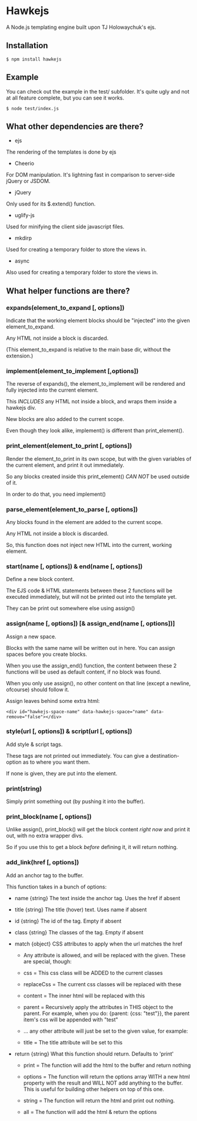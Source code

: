 # Hawkejs
A Node.js templating engine built upon TJ Holowaychuk's ejs.

## Installation

    $ npm install hawkejs

## Example

You can check out the example in the test/ subfolder.
It's quite ugly and not at all feature complete, but you can see it works.

    $ node test/index.js

## What other dependencies are there?

* ejs

The rendering of the templates is done by ejs

* Cheerio

For DOM manipulation. It's lightning fast in comparison to server-side jQuery or JSDOM.

* jQuery

Only used for its $.extend() function.

* uglify-js

Used for minifying the client side javascript files.

* mkdirp

Used for creating a temporary folder to store the views in.

* async

Also used for creating a temporary folder to store the views in.

## What helper functions are there?

### expands(element_to_expand [, options])

Indicate that the working element blocks should be "injected" into the given element_to_expand.

Any HTML not inside a block is discarded.

(This element_to_expand is relative to the main base dir, without the extension.)

### implement(element_to_implement [,options])

The reverse of expands(), the element_to_implement will be rendered and fully injected into the current element.

This *INCLUDES* any HTML not inside a block, and wraps them inside a hawkejs div.

New blocks are also added to the current scope.

Even though they look alike, implement() is different than print_element().

### print_element(element_to_print [, options])

Render the element_to_print in its own scope, but with the given variables of the current element, and print it out immediately.

So any blocks created inside this print_element() *CAN NOT* be used outside of it.

In order to do that, you need implement()

### parse_element(element_to_parse [, options])

Any blocks found in the element are added to the current scope.

Any HTML not inside a block is discarded.

So, this function does not inject new HTML into the current, working element.

### start(name [, options]) & end(name [, options])

Define a new block content.

The EJS code & HTML statements between these 2 functions will be executed immediately, but will not be printed out into the template yet.

They can be print out somewhere else using assign()

### assign(name [, options]) [& assign_end(name [, options])]

Assign a new space.

Blocks with the same name will be written out in here. You can assign spaces before you create blocks.

When you use the assign_end() function, the content between these 2 functions will be used as default content, if no block was found.

When you only use assign(), no other content on that line (except a newline, ofcourse) should follow it.

Assign leaves behind some extra html:

    <div id="hawkejs-space-name" data-hawkejs-space="name" data-remove="false"></div>

### style(url [, options]) & script(url [, options])

Add style & script tags.

These tags are not printed out immediately.
You can give a destination-option as to where you want them.

If none is given, they are put into the <head> element.

### print(string)

Simply print something out (by pushing it into the buffer).

### print_block(name [, options])

Unlike assign(), print_block() will get the block content *right now* and print it out, with no extra wrapper divs.

So if you use this to get a block *before* defining it, it will return nothing.

### add_link(href [, options])

Add an anchor tag to the buffer.

This function takes in a bunch of options:

* name    {string}   The text inside the anchor tag. Uses the href if absent
* title   {string}   The title (hover) text. Uses name if absent
* id      {string}   The id of the tag. Empty if absent
* class   {string}   The classes of the tag. Empty if absent
* match   {object}   CSS attributes to apply when the url matches the href

	- Any attribute is allowed, and will be replaced with the given. These are special, though:

	- css        =    This css class will be ADDED to the current classes
	
	- replaceCss =    The current css classes will be replaced with these
	
	- content    =    The inner html will be replaced with this
	
	- parent     =    Recursively apply the attributes in THIS object to the parent. For example, when you do: {parent: {css: "test"}}, the parent item's css will be appended with "test"
	
	- ... any other attribute will just be set to the given value, for example:
	
	- title      =    The title attribute will be set to this
	


* return  {string}   What this function should return. Defaults to 'print'

	- print   = The function will add the html to the buffer and return nothing

	- options = The function will return the options array WITH a new html property with the result and WILL NOT add anything to the buffer. This is useful for building other helpers on top of this one.

	- string  = The function will return the html and print out nothing.

	- all     = The function will add the html & return the options
	